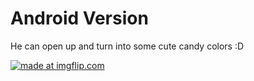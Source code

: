 # Android Version
He can open up and turn into some cute candy colors :D

<a href="https://imgflip.com/gif/346e27"><img src="https://i.imgflip.com/346e27.gif" title="made at imgflip.com"/></a>